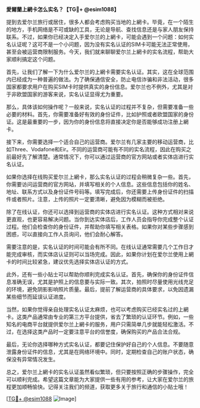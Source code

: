 **愛爾蘭上網卡怎么实名？【TG💪+ @esim1088】**

提到去爱尔兰旅行或居住，很多人都会考虑购买当地的上網卡。毕竟，在一个陌生的地方，手机网络是不可或缺的工具，无论是导航、查找信息还是与家人朋友保持联系。不过，如果你已经决定入手爱尔兰的上網卡，可能会遇到一个问题：如何实名认证呢？这可不是一个小问题，因为没有实名认证的SIM卡可能无法正常使用，甚至会被运营商限制服务。今天，我们就来聊聊爱尔兰上網卡的实名流程，帮助大家顺利搞定这个问题。

首先，让我们了解一下为什么爱尔兰的上網卡需要实名认证。其实，这在全球范围内已经成为一种普遍的做法。为了确保通信安全，防止电信诈骗和非法活动，很多国家都要求用户在购买SIM卡时提供真实的身份信息。爱尔兰也不例外，尤其是对于非欧盟国家的游客来说，实名认证显得尤为重要。

那么，具体该如何操作呢？一般来说，实名认证的过程并不复杂，但需要准备一些必要的材料。首先，你需要准备好有效的身份证件，比如护照或者欧盟国家的身份证。这是最重要的一步，因为你的身份信息将直接决定你是否能够成功注册上網卡。

接下来，你需要选择一个适合自己的运营商。爱尔兰有几家主要的移动运营商，比如Three、Vodafone和Eir。不同的运营商可能有不同的实名流程，因此在购买之前最好先了解清楚。通常情况下，你可以通过运营商的官方网站或者实体店进行实名认证。

如果你选择在线购买爱尔兰上網卡，那么实名认证的过程会稍微复杂一些。首先，你需要访问运营商的官方网站，并填写相关的个人信息。这些信息包括你的姓名、地址、联系方式以及身份证件号码等。填写完成后，你还需要上传身份证件的扫描件或者照片。注意，上传的照片一定要清晰，避免因为模糊而被拒绝。

除了在线认证，你还可以选择到运营商的实体店进行实名认证。这种方式相对来说更直观，也更容易解决问题。当你到达实体店后，工作人员会指导你完成整个认证过程。他们会检查你的身份证件，并帮助你填写相关表格。如果你对某些步骤感到困惑，可以直接向工作人员询问，他们会耐心解答。

需要注意的是，实名认证的时间可能会有所不同。在线认证通常需要几个工作日才能完成审核，而实体店认证则可以当场完成。因此，如果你计划在爱尔兰使用上網卡的时间比较紧急，建议优先选择实体店认证的方式。

此外，还有一些小贴士可以帮助你顺利完成实名认证。首先，确保你的身份证件信息准确无误，尤其是护照上的信息要与实际一致。其次，拍照时尽量使用光线充足的环境，避免阴影影响照片质量。最后，提前了解运营商的具体要求，以免因遗漏某些细节而延误认证进度。

当然，如果你觉得亲自处理实名认证太麻烦，也可以考虑购买已经实名过的上網卡。这类产品通常由专业的第三方平台提供，省去了繁琐的认证环节。例如，一些知名的电商平台就提供爱尔兰上網卡的服务，用户只需简单几步就能轻松激活。不过，在选择这类产品时一定要注意平台的信誉度，确保购买的产品合法合规。

最后，无论你选择哪种方式实名认证，都要记住保护好自己的个人信息。不要随意泄露身份证件的信息，尤其是在网络环境中。同时，定期检查自己的账户状态，确保没有异常情况发生。

总之，爱尔兰上網卡的实名认证虽然看似繁琐，但只要按照正确的步骤操作，完全可以顺利完成。希望这篇文章能为大家提供一些有用的参考，让大家在爱尔兰的旅程更加顺畅愉快。记得关注我们的频道，获取更多关于旅行和通信的小贴士哦！

[[TG💪+ @esim1088](https://t.me/s/esim1088) ![Image](https://i.postimg.cc/4NQfJmqS/Snipaste-2025-05-13-00-14-12.png)]